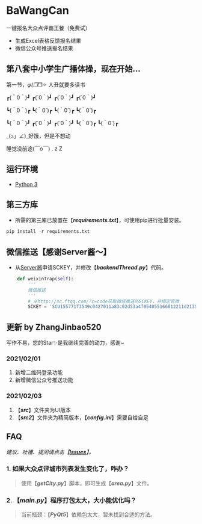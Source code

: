 

# BaWangCan
一键报名大众点评霸王餐（免费试）

 - 生成Excel表格反馈报名结果
 - 微信公众号推送报名结果

## 第八套中小学生广播体操，现在开始...
第一节，_φ(❐_❐✧ 人丑就要多读书

┏(＾0＾)┛   ┏(´0｀)┛   ┏(´0｀)┛   ┏(´0｀)┛

┗(＾0＾)┏   ┗(｀0´)┏   ┗(｀0´)┏   ┗(｀0´)┏

┗(＾0＾)┛   ┏(´0｀)┛   ┏(´0｀)┛   ┗(｀0´)┏   ┗(｀0´)┏

_(:ι」∠)_好饿，但是不想动

睡觉没前途(￣o￣) . z Z　

## 运行环境

 - [Python 3](https://www.python.org/)

## 第三方库

 - 所需的第三库已放置在【***requirements.txt***】，可使用pip进行批量安装。
```python
pip install -r requirements.txt
```

## 微信推送【感谢Server酱～】

 - 从[Server酱](http://sc.ftqq.com/?c=code)申请SCKEY，并修改【***backendThread.py***】代码。

```python
    def weixinTrap(self):
        '''
        微信推送
        '''
        # 从http://sc.ftqq.com/?c=code获取微信推送的SCKEY，并绑定官微
        SCKEY = 'SCU155771T3549c0427011a83c02d53a4f054055166012211d21350'    # Server酱申请的SCKEY
```

## 更新 by ZhangJinbao520

写作不易，您的Star✨是我继续完善的动力，感谢~

### 2021/02/01

 1. 新增二维码登录功能
 2. 新增微信公众号推送功能
 
 ### 2021/02/03
 
 1. 【***src***】文件夹为UI版本
 2. 【***src2***】文件夹为精简版本，【***config.ini***】需要自给自足

## FAQ 

*建议、吐槽、提问请点击【**[Issues](https://github.com/zhangjinbao520/BaWangCan/issues)**】。*

### 1. 如果大众点评城市列表发生变化了，咋办？

> 	使用【***getCity.py***】脚本，即可生成【***area.py***】文件。

### 2. 【***main.py***】程序打包太大，大小能优化吗？
> 当前瓶颈：【***PyQt5***】依赖包太大，暂未找到合适的方法。

